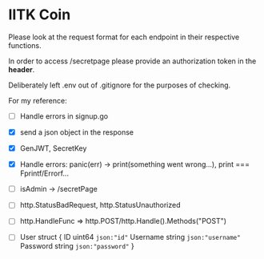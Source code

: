 # IITK Coin

Please look at the request format for each endpoint in their respective functions.

In order to access /secretpage please provide an authorization token in the **header**.

Deliberately left .env out of .gitignore for the purposes of checking.

For my reference:
- [ ] Handle errors in signup.go

- [X] send a json object in the response

- [X] GenJWT, SecretKey

- [X] Handle errors: panic(err) -> print(something went wrong...), print === Fprintf/Errorf...

- [ ] isAdmin -> /secretPage

- [ ] http.StatusBadRequest, http.StatusUnauthorized

- [ ] http.HandleFunc => http.POST/http.Handle().Methods("POST")

- [ ] User struct {
  ID       uint64 `json:"id"`
  Username string `json:"username"`
  Password string `json:"password"`
}
